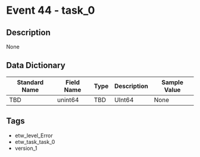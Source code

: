# Event 44 - task_0

## Description
None

## Data Dictionary
|Standard Name|Field Name|Type|Description|Sample Value|
|---|---|---|---|---|
|TBD|unint64|TBD|UInt64|None|None|

## Tags
* etw_level_Error
* etw_task_task_0
* version_1